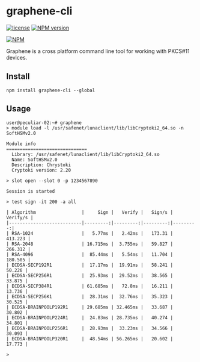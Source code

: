 # graphene-cli
[![license](https://img.shields.io/badge/license-MIT-green.svg?style=flat)](https://raw.githubusercontent.com/PeculiarVentures/graphene-cli/master/LICENSE)
[![NPM version](https://badge.fury.io/js/graphene-cli.svg)](http://badge.fury.io/graphene-cli)

[![NPM](https://nodei.co/npm-dl/graphene-cli.png?months=2&height=2)](https://nodei.co/npm/graphene-cli/)

Graphene is a cross platform command line tool for working with PKCS#11 devices. 

## Install

```
npm install graphene-cli --global
```

## Usage
```
user@peculiar-02:~# graphene
> module load -l /usr/safenet/lunaclient/lib/libCryptoki2_64.so -n SoftHSMv2.0

Module info
==============================
  Library: /usr/safenet/lunaclient/lib/libCryptoki2_64.so
  Name: SoftHSMv2.0
  Description: Chrystoki                      
  Cryptoki version: 2.20

> slot open --slot 0 -p 1234567890

Session is started

> test sign -it 200 -a all

| Algorithm                 |     Sign |   Verify |   Sign/s | Verify/s |
|---------------------------|---------:|---------:|---------:|---------:|
| RSA-1024                  |   5.77ms |   2.42ms |   173.31 |  413.223 |
| RSA-2048                  | 16.715ms |  3.755ms |   59.827 |  266.312 |
| RSA-4096                  |  85.44ms |   5.54ms |   11.704 |  180.505 |
| ECDSA-SECP192R1           |  17.17ms |  19.91ms |   58.241 |   50.226 |
| ECDSA-SECP256R1           |  25.93ms |  29.52ms |   38.565 |   33.875 |
| ECDSA-SECP384R1           | 61.685ms |   72.8ms |   16.211 |   13.736 |
| ECDSA-SECP256K1           |  28.31ms |  32.76ms |   35.323 |   30.525 |
| ECDSA-BRAINPOOLP192R1     | 29.685ms | 32.465ms |   33.687 |   30.802 |
| ECDSA-BRAINPOOLP224R1     |  24.83ms | 28.735ms |   40.274 |   34.801 |
| ECDSA-BRAINPOOLP256R1     |  28.93ms |  33.23ms |   34.566 |   30.093 |
| ECDSA-BRAINPOOLP320R1     |  48.54ms | 56.265ms |   20.602 |   17.773 |

> 
```
